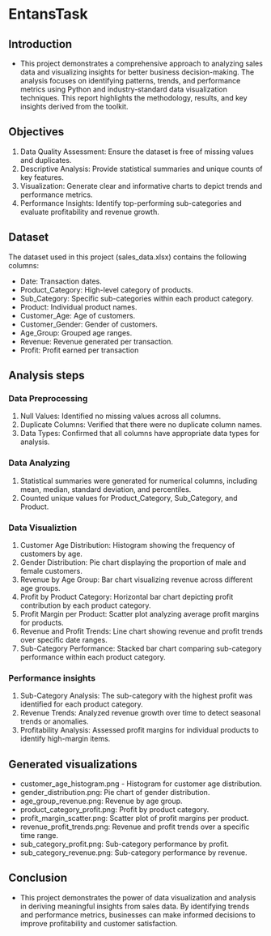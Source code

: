 # EntansTask

## Introduction
- This project demonstrates a comprehensive approach to analyzing sales data and visualizing insights for better business decision-making. The analysis focuses on identifying patterns, trends, and performance metrics using Python and industry-standard data visualization techniques. This report highlights the methodology, results, and key insights derived from the toolkit.

## Objectives
  1. Data Quality Assessment: Ensure the dataset is free of missing values and duplicates.
  2. Descriptive Analysis: Provide statistical summaries and unique counts of key features.
  3. Visualization: Generate clear and informative charts to depict trends and performance metrics.
  4. Performance Insights: Identify top-performing sub-categories and evaluate profitability and revenue growth.

## Dataset
   The dataset used in this project (sales_data.xlsx) contains the following columns: 
   - Date: Transaction dates.
   - Product_Category: High-level category of products.
   - Sub_Category: Specific sub-categories within each product category.
   - Product: Individual product names.
   - Customer_Age: Age of customers.
   - Customer_Gender: Gender of customers.
   - Age_Group: Grouped age ranges.
   - Revenue: Revenue generated per transaction.
   - Profit: Profit earned per transaction  

## Analysis steps
### Data Preprocessing
1. Null Values: Identified no missing values across all columns.
2. Duplicate Columns: Verified that there were no duplicate column names.
3. Data Types: Confirmed that all columns have appropriate data types for analysis.
### Data Analyzing
1. Statistical summaries were generated for numerical columns, including mean, median, standard deviation, and percentiles.
2. Counted unique values for Product_Category, Sub_Category, and Product.  
### Data Visualiztion
1. Customer Age Distribution: Histogram showing the frequency of customers by age.
2. Gender Distribution: Pie chart displaying the proportion of male and female customers.
3. Revenue by Age Group: Bar chart visualizing revenue across different age groups.
4. Profit by Product Category: Horizontal bar chart depicting profit contribution by each product category.
5. Profit Margin per Product: Scatter plot analyzing average profit margins for products.
6. Revenue and Profit Trends: Line chart showing revenue and profit trends over specific date ranges.
7. Sub-Category Performance: Stacked bar chart comparing sub-category performance within each product category.
### Performance insights
1. Sub-Category Analysis: The sub-category with the highest profit was identified for each product category.
2. Revenue Trends: Analyzed revenue growth over time to detect seasonal trends or anomalies.
3. Profitability Analysis: Assessed profit margins for individual products to identify high-margin items.

## Generated visualizations
- customer_age_histogram.png - Histogram for customer age distribution.
- gender_distribution.png: Pie chart of gender distribution.
- age_group_revenue.png: Revenue by age group.
- product_category_profit.png: Profit by product category.
- profit_margin_scatter.png: Scatter plot of profit margins per product.
- revenue_profit_trends.png: Revenue and profit trends over a specific time range.
- sub_category_profit.png: Sub-category performance by profit.
- sub_category_revenue.png: Sub-category performance by revenue.

## Conclusion
- This project demonstrates the power of data visualization and analysis in deriving meaningful insights from sales data. By identifying trends and performance metrics, businesses can make informed decisions to improve profitability and customer satisfaction.

